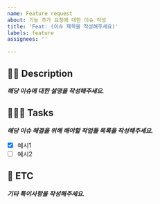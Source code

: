 ```yaml
---
name: Feature request
about: 기능 추가 요청에 대한 이슈 작성
title: 'Feat: (이슈 제목을 작성해주세요)'
labels: feature
assignees: ''

---
```


## 🫶🏻 Description
***해당 이슈에 대한 설명을 작성해주세요.***

## 🧑🏻‍💻 Tasks
***해당 이슈 해결을 위해 해야할 작업들 목록을 작성해주세요.***
- [x] 예시1
- [ ] 예시2

## 🐳 ETC
***기타 특이사항을 작성해주세요.***
